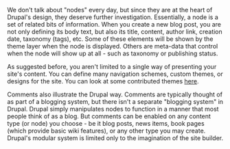 We don't talk about "nodes" every day, but since they are at the heart of Drupal's design, they deserve further investigation. Essentially, a node is a set of related bits of information. When you create a new blog post, you are not only defining its body text, but also its title, content, author link, creation date, taxonomy (tags), etc. Some of these elements will be shown by the theme layer when the node is displayed. Others are meta-data that control when the node will show up at all - such as taxonomy or publishing status.

As suggested before, you aren't limited to a single way of presenting your site's content. You can define many navigation schemes, custom themes, or designs for the site. You can look at some contributed themes [here](https://www.drupal.org/project/Themes).

Comments also illustrate the Drupal way. Comments are typically thought of as part of a blogging system, but there isn't a separate "blogging system" in Drupal. Drupal simply manipulates nodes to function in a manner that most people think of as a blog. But comments can be enabled on any content type (or node) you choose - be it blog posts, news items, book pages (which provide basic wiki features), or any other type you may create. Drupal's modular system is limited only to the imagination of the site builder.